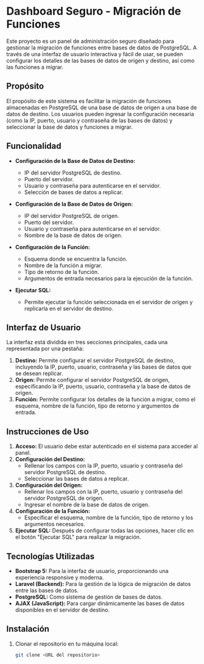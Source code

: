 # Dashboard Seguro - Migración de Funciones

Este proyecto es un panel de administración seguro diseñado para gestionar la migración de funciones entre bases de datos de PostgreSQL. A través de una interfaz de usuario interactiva y fácil de usar, se pueden configurar los detalles de las bases de datos de origen y destino, así como las funciones a migrar.

## Propósito

El propósito de este sistema es facilitar la migración de funciones almacenadas en PostgreSQL de una base de datos de origen a una base de datos de destino. Los usuarios pueden ingresar la configuración necesaria (como la IP, puerto, usuario y contraseña de las bases de datos) y seleccionar la base de datos y funciones a migrar.

## Funcionalidad

- **Configuración de la Base de Datos de Destino:**
  - IP del servidor PostgreSQL de destino.
  - Puerto del servidor.
  - Usuario y contraseña para autenticarse en el servidor.
  - Selección de bases de datos a replicar.
  
- **Configuración de la Base de Datos de Origen:**
  - IP del servidor PostgreSQL de origen.
  - Puerto del servidor.
  - Usuario y contraseña para autenticarse en el servidor.
  - Nombre de la base de datos de origen.

- **Configuración de la Función:**
  - Esquema donde se encuentra la función.
  - Nombre de la función a migrar.
  - Tipo de retorno de la función.
  - Argumentos de entrada necesarios para la ejecución de la función.

- **Ejecutar SQL:**
  - Permite ejecutar la función seleccionada en el servidor de origen y replicarla en el servidor de destino.

## Interfaz de Usuario

La interfaz está dividida en tres secciones principales, cada una representada por una pestaña:

1. **Destino:** Permite configurar el servidor PostgreSQL de destino, incluyendo la IP, puerto, usuario, contraseña y las bases de datos que se desean replicar.
2. **Origen:** Permite configurar el servidor PostgreSQL de origen, especificando la IP, puerto, usuario, contraseña y la base de datos de origen.
3. **Función:** Permite configurar los detalles de la función a migrar, como el esquema, nombre de la función, tipo de retorno y argumentos de entrada.

## Instrucciones de Uso

1. **Acceso:** El usuario debe estar autenticado en el sistema para acceder al panel.
2. **Configuración del Destino:**
   - Rellenar los campos con la IP, puerto, usuario y contraseña del servidor PostgreSQL de destino.
   - Seleccionar las bases de datos a replicar.
3. **Configuración del Origen:**
   - Rellenar los campos con la IP, puerto, usuario y contraseña del servidor PostgreSQL de origen.
   - Ingresar el nombre de la base de datos de origen.
4. **Configuración de la Función:**
   - Especificar el esquema, nombre de la función, tipo de retorno y los argumentos necesarios.
5. **Ejecutar SQL:** Después de configurar todas las opciones, hacer clic en el botón "Ejecutar SQL" para realizar la migración.

## Tecnologías Utilizadas

- **Bootstrap 5:** Para la interfaz de usuario, proporcionando una experiencia responsive y moderna.
- **Laravel (Backend):** Para la gestión de la lógica de migración de datos entre las bases de datos.
- **PostgreSQL:** Como sistema de gestión de bases de datos.
- **AJAX (JavaScript):** Para cargar dinámicamente las bases de datos disponibles en el servidor de destino.

## Instalación

1. Clonar el repositorio en tu máquina local:
   ```bash
   git clone <URL del repositorio>
